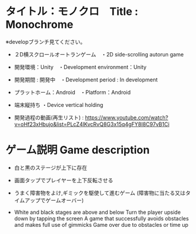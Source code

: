 # タイトル：モノクロ　Title : Monochrome

※developブランチ見てください。
* ２D横スクロールオートランゲーム　・2D side-scrolling autorun game
* 開発環境：Unity　・Development environment：Unity
* 開発期間 : 開発中　・Development period : In development
* プラットホーム：Android　・Platform：Android 
* 端末縦持ち ・Device vertical holding

* 開発過程の動画(再生リスト) : https://www.youtube.com/watch?v=oHf23xHbujo&list=PLcZ4lKvcRvQ8G3x15q4gFY8I8C97vB1Ci 

# ゲーム説明 Game description
* 白と黒のステージが上下に存在
* 画面タップでプレイヤーを上下反転させる
* うまく障害物をよけ,ギミックを駆使して進むゲーム (障害物に当たる又はタイムアップでゲームオーバー)

* White and black stages are above and below
Turn the player upside down by tapping the screen
A game that successfully avoids obstacles and makes full use of gimmicks
Game over due to obstacles or time up
